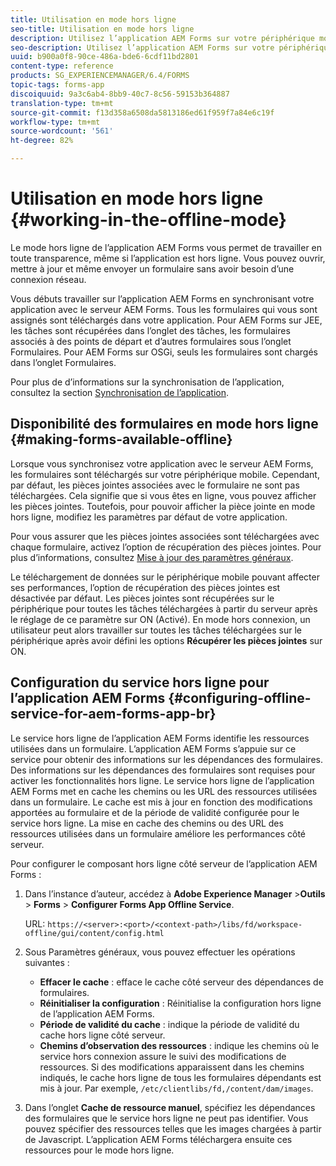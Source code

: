 ```yaml
---
title: Utilisation en mode hors ligne
seo-title: Utilisation en mode hors ligne
description: Utilisez l’application AEM Forms sur votre périphérique mobile en dehors de vos réseaux AEM Forms ou en mode hors ligne complet
seo-description: Utilisez l’application AEM Forms sur votre périphérique mobile en dehors de vos réseaux AEM Forms ou en mode hors ligne complet
uuid: b900a0f8-90ce-486a-bde6-6cdf11bd2801
content-type: reference
products: SG_EXPERIENCEMANAGER/6.4/FORMS
topic-tags: forms-app
discoiquuid: 9a3c6ab4-8bb9-40c7-8c56-59153b364887
translation-type: tm+mt
source-git-commit: f13d358a6508da5813186ed61f959f7a84e6c19f
workflow-type: tm+mt
source-wordcount: '561'
ht-degree: 82%

---
```



# Utilisation en mode hors ligne  {#working-in-the-offline-mode}

Le mode hors ligne de l’application AEM Forms vous permet de travailler en toute transparence, même si l’application est hors ligne. Vous pouvez ouvrir, mettre à jour et même envoyer un formulaire sans avoir besoin d’une connexion réseau.

Vous débuts travailler sur l’application AEM Forms en synchronisant votre application avec le serveur AEM Forms. Tous les formulaires qui vous sont assignés sont téléchargés dans votre application. Pour AEM Forms sur JEE, les tâches sont récupérées dans l’onglet des tâches, les formulaires associés à des points de départ et d’autres formulaires sous l’onglet Formulaires. Pour AEM Forms sur OSGi, seuls les formulaires sont chargés dans l’onglet Formulaires.

Pour plus de d’informations sur la synchronisation de l’application, consultez la section [Synchronisation de l’application](/help/forms/using/sync-app.md).

## Disponibilité des formulaires en mode hors ligne  {#making-forms-available-offline}

Lorsque vous synchronisez votre application avec le serveur AEM Forms, les formulaires sont téléchargés sur votre périphérique mobile. Cependant, par défaut, les pièces jointes associées avec le formulaire ne sont pas téléchargées. Cela signifie que si vous êtes en ligne, vous pouvez afficher les pièces jointes. Toutefois, pour pouvoir afficher la pièce jointe en mode hors ligne, modifiez les paramètres par défaut de votre application.

Pour vous assurer que les pièces jointes associées sont téléchargées avec chaque formulaire, activez l’option de récupération des pièces jointes. Pour plus d’informations, consultez [Mise à jour des paramètres généraux](/help/forms/using/update-general-settings.md).

Le téléchargement de données sur le périphérique mobile pouvant affecter ses performances, l’option de récupération des pièces jointes est désactivée par défaut. Les pièces jointes sont récupérées sur le périphérique pour toutes les tâches téléchargées à partir du serveur après le réglage de ce paramètre sur ON (Activé). En mode hors connexion, un utilisateur peut alors travailler sur toutes les tâches téléchargées sur le périphérique après avoir défini les options **Récupérer les pièces jointes** sur ON.

## Configuration du service hors ligne pour l’application AEM Forms {#configuring-offline-service-for-aem-forms-app-br}

Le service hors ligne de l’application AEM Forms identifie les ressources utilisées dans un formulaire. L’application AEM Forms s’appuie sur ce service pour obtenir des informations sur les dépendances des formulaires. Des informations sur les dépendances des formulaires sont requises pour activer les fonctionnalités hors ligne. Le service hors ligne de l’application AEM Forms met en cache les chemins ou les URL des ressources utilisées dans un formulaire. Le cache est mis à jour en fonction des modifications apportées au formulaire et de la période de validité configurée pour le service hors ligne. La mise en cache des chemins ou des URL des ressources utilisées dans un formulaire améliore les performances côté serveur.

Pour configurer le composant hors ligne côté serveur de l’application AEM Forms :

1. Dans l’instance d’auteur, accédez à **Adobe Experience Manager** >**Outils** > **Forms** > **Configurer Forms App Offline Service**.

   URL: `https://<server>:<port>/<context-path>/libs/fd/workspace-offline/gui/content/config.html`

1. Sous Paramètres généraux, vous pouvez effectuer les opérations suivantes :

   * **Effacer le cache** : efface le cache côté serveur des dépendances de formulaires.
   * **Réinitialiser la configuration** : Réinitialise la configuration hors ligne de l’application AEM Forms.
   * **Période de validité du cache** : indique la période de validité du cache hors ligne côté serveur.
   * **Chemins d’observation des ressources** : indique les chemins où le service hors connexion assure le suivi des modifications de ressources. Si des modifications apparaissent dans les chemins indiqués, le cache hors ligne de tous les formulaires dépendants est mis à jour. Par exemple, `/etc/clientlibs/fd,/content/dam/images`.

1. Dans l’onglet **Cache de ressource manuel**, spécifiez les dépendances des formulaires que le service hors ligne ne peut pas identifier. Vous pouvez spécifier des ressources telles que les images chargées à partir de Javascript. L’application AEM Forms téléchargera ensuite ces ressources pour le mode hors ligne.
